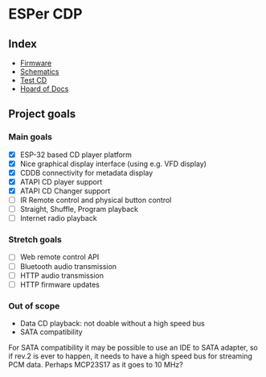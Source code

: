 # ESPer CDP

## Index

* [Firmware](firm)
* [Schematics](sch)
* [Test CD](test-suite)
* [Hoard of Docs](reference)

## Project goals

### Main goals 

* [x] ESP-32 based CD player platform
* [x] Nice graphical display interface (using e.g. VFD display)
* [x] CDDB connectivity for metadata display
* [x] ATAPI CD player support
* [x] ATAPI CD Changer support
* [ ] IR Remote control and physical button control
* [ ] Straight, Shuffle, Program playback
* [ ] Internet radio playback

### Stretch goals

* [ ] Web remote control API
* [ ] Bluetooth audio transmission
* [ ] HTTP audio transmission
* [ ] HTTP firmware updates

### Out of scope

* Data CD playback: not doable without a high speed bus
* SATA compatibility

For SATA compatibility it may be possible to use an IDE to SATA adapter, so if rev.2 is ever to happen, it needs to have a high speed bus for streaming PCM data. Perhaps MCP23S17 as it goes to 10 MHz?

